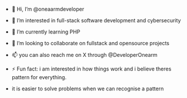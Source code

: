 - 👋 Hi, I’m @oneaarmdeveloper
- 👀 I’m interested in full-stack software development and cybersecurity
- 🌱 I’m currently learning PHP
- 💞️ I’m looking to collaborate on fullstack and opensource projects
- 📫 you can also reach me on X through @DeveloperOnearm
  
- ⚡ Fun fact: i am interested in how things work and i believe theres pattern for everything.
- it is easier to solve problems when we can recognise a pattern

